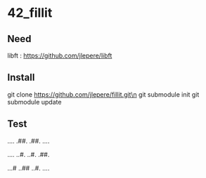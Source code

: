 # 42_fillit

## Need

libft : https://github.com/jlepere/libft

## Install

git clone https://github.com/jlepere/fillit.git\n
git submodule init
git submodule update

## Test

....
.##.
.##.
....

....
..#.
..#.
.##.

...#
..##
..#.
....
